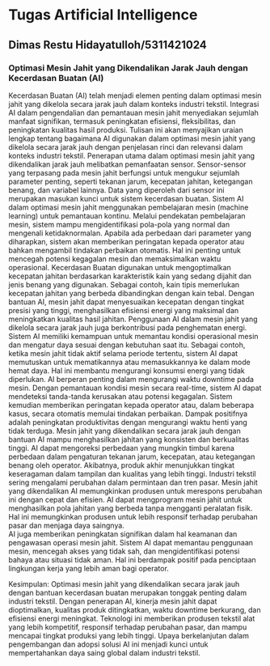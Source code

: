 # Tugas Artificial Intelligence
## Dimas Restu Hidayatulloh/5311421024

### **Optimasi Mesin Jahit yang Dikendalikan Jarak Jauh dengan Kecerdasan Buatan (AI)**

Kecerdasan Buatan (AI) telah menjadi elemen penting dalam optimasi mesin jahit yang dikelola secara jarak jauh dalam konteks industri tekstil. Integrasi AI dalam pengendalian dan pemantauan mesin jahit menyediakan sejumlah manfaat signifikan, termasuk peningkatan efisiensi, fleksibilitas, dan peningkatan kualitas hasil produksi. Tulisan ini akan menyajikan uraian lengkap tentang bagaimana AI digunakan dalam optimasi mesin jahit yang dikelola secara jarak jauh dengan penjelasan rinci dan relevansi dalam konteks industri tekstil.
Penerapan utama dalam optimasi mesin jahit yang dikendalikan jarak jauh melibatkan pemanfaatan sensor. Sensor-sensor yang terpasang pada mesin jahit berfungsi untuk mengukur sejumlah parameter penting, seperti tekanan jarum, kecepatan jahitan, ketegangan benang, dan variabel lainnya. Data yang diperoleh dari sensor ini merupakan masukan kunci untuk sistem kecerdasan buatan.
Sistem AI dalam optimasi mesin jahit menggunakan pembelajaran mesin (machine learning) untuk pemantauan kontinu. Melalui pendekatan pembelajaran mesin, sistem mampu mengidentifikasi pola-pola yang normal dan mengenali ketidaknormalan. Apabila ada perbedaan dari parameter yang diharapkan, sistem akan memberikan peringatan kepada operator atau bahkan mengambil tindakan perbaikan otomatis. Hal ini penting untuk mencegah potensi kegagalan mesin dan memaksimalkan waktu operasional.
Kecerdasan Buatan digunakan untuk mengoptimalkan kecepatan jahitan berdasarkan karakteristik kain yang sedang dijahit dan jenis benang yang digunakan. Sebagai contoh, kain tipis memerlukan kecepatan jahitan yang berbeda dibandingkan dengan kain tebal. Dengan bantuan AI, mesin jahit dapat menyesuaikan kecepatan dengan tingkat presisi yang tinggi, menghasilkan efisiensi energi yang maksimal dan meningkatkan kualitas hasil jahitan.
Penggunaan AI dalam mesin jahit yang dikelola secara jarak jauh juga berkontribusi pada penghematan energi. Sistem AI memiliki kemampuan untuk memantau kondisi operasional mesin dan mengatur daya sesuai dengan kebutuhan saat itu. Sebagai contoh, ketika mesin jahit tidak aktif selama periode tertentu, sistem AI dapat memutuskan untuk mematikannya atau memasukkannya ke dalam mode hemat daya. Hal ini membantu mengurangi konsumsi energi yang tidak diperlukan.
AI berperan penting dalam mengurangi waktu downtime pada mesin. Dengan pemantauan kondisi mesin secara real-time, sistem AI dapat mendeteksi tanda-tanda kerusakan atau potensi kegagalan. Sistem kemudian memberikan peringatan kepada operator atau, dalam beberapa kasus, secara otomatis memulai tindakan perbaikan. Dampak positifnya adalah peningkatan produktivitas dengan mengurangi waktu henti yang tidak terduga.
Mesin jahit yang dikendalikan secara jarak jauh dengan bantuan AI mampu menghasilkan jahitan yang konsisten dan berkualitas tinggi. AI dapat mengoreksi perbedaan yang mungkin timbul karena perbedaan dalam pengaturan tekanan jarum, kecepatan, atau ketegangan benang oleh operator. Akibatnya, produk akhir menunjukkan tingkat keseragaman dalam tampilan dan kualitas yang lebih tinggi.
Industri tekstil sering mengalami perubahan dalam permintaan dan tren pasar. Mesin jahit yang dikendalikan AI memungkinkan produsen untuk merespons perubahan ini dengan cepat dan efisien. AI dapat mengprogram mesin jahit untuk menghasilkan pola jahitan yang berbeda tanpa mengganti peralatan fisik. Hal ini memungkinkan produsen untuk lebih responsif terhadap perubahan pasar dan menjaga daya saingnya.	
AI juga memberikan peningkatan signifikan dalam hal keamanan dan pengawasan operasi mesin jahit. Sistem AI dapat memantau penggunaan mesin, mencegah akses yang tidak sah, dan mengidentifikasi potensi bahaya atau situasi tidak aman. Hal ini berdampak positif pada penciptaan lingkungan kerja yang lebih aman bagi operator.

Kesimpulan:
Optimasi mesin jahit yang dikendalikan secara jarak jauh dengan bantuan kecerdasan buatan merupakan tonggak penting dalam industri tekstil. Dengan penerapan AI, kinerja mesin jahit dapat dioptimalkan, kualitas produk ditingkatkan, waktu downtime berkurang, dan efisiensi energi meningkat. Teknologi ini memberikan produsen tekstil alat yang lebih kompetitif, responsif terhadap perubahan pasar, dan mampu mencapai tingkat produksi yang lebih tinggi. Upaya berkelanjutan dalam pengembangan dan adopsi solusi AI ini menjadi kunci untuk mempertahankan daya saing global dalam industri tekstil.
